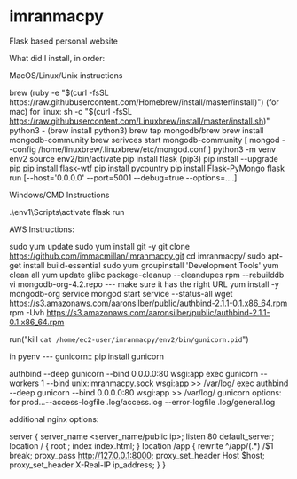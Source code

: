 # imranmacpy
Flask based personal website

What did I install, in order: 

MacOS/Linux/Unix instructions

brew (ruby -e "$(curl -fsSL https://raw.githubusercontent.com/Homebrew/install/master/install)") (for mac) for linux: sh -c "$(curl -fsSL https://raw.githubusercontent.com/Linuxbrew/install/master/install.sh)"
python3 - (brew install python3)
brew tap mongodb/brew
brew install mongodb-community
brew serivces start mongodb-community  [  mongod --config /home/linuxbrew/.linuxbrew/etc/mongod.conf
]
python3 -m venv env2
source env2/bin/activate
pip install flask (pip3)
pip install --upgrade pip
pip install flask-wtf
pip install pycountry
pip install Flask-PyMongo
flask run [--host='0.0.0.0' --port=5001 --debug=true --options=....]


Windows/CMD Instructions

.\env1\Scripts\activate
flask run 

AWS Instructions:

sudo yum update
sudo yum install git -y
git clone https://github.com/immacmillan/imranmacpy.git
cd imranmacpy/
sudo apt-get install build-essential
sudo yum groupinstall 'Development Tools'
yum clean all
yum update glibc
package-cleanup --cleandupes
rpm --rebuilddb
vi mongodb-org-4.2.repo --- make sure it has the right URL
yum install -y mongodb-org
service mongod start
service --status-all
wget https://s3.amazonaws.com/aaronsilber/public/authbind-2.1.1-0.1.x86_64.rpm
rpm -Uvh https://s3.amazonaws.com/aaronsilber/public/authbind-2.1.1-0.1.x86_64.rpm

run("kill `cat /home/ec2-user/imranmacpy/env2/bin/gunicorn.pid`")


in pyenv --- gunicorn:: pip install gunicorn

authbind --deep gunicorn --bind 0.0.0.0:80 wsgi:app
    exec gunicorn --workers 1 --bind unix:imranmacpy.sock wsgi:app >> /var/log/
    exec authbind --deep gunicorn --bind 0.0.0.0:80 wsgi:app >> /var/log/
    gunicorn options: for prod...--access-logfile .log/access.log --error-logfile .log/general.log

additional nginx options:

server {
 server_name <server_name/public ip>;
 listen 80 default_server;
 location / {
 root <full path to the folder containing the index file>;
 index index.html;
 }
location /app {
 rewrite ^/app/(.*) /$1 break;
 proxy_pass http://127.0.0.1:8000;
 proxy_set_header Host $host;
 proxy_set_header X-Real-IP ip_address;
 }
}

